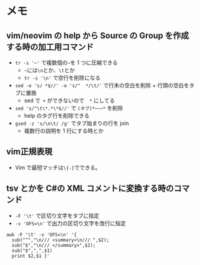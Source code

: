 # メモ

## vim/neovim の help から Source の Group を作成する時の加工用コマンド

- `tr -s '~'` で複数個の`~`を 1 つに圧縮できる
    - `~`には`\n`とか、`\t`とか
    - `tr -s '\n'` で空行を削除になる
- `sed -e 's/ *$//' -e 's/^  */\t/'` で行末の空白を削除 + 行頭の空白をタブに置換
    - sed で` +` ができないので`  *` にしてる
- `sed 's/^\t\*.*\*$//'` で `(タブ)*~~~*` を削除
    - help のタグ行を削除できる
- `gsed -z 's/\n\t/ /g'` でタブ始まりの行を join
    - 複数行の説明を 1 行にする時とか

## vim正規表現

- Vim で最短マッチは`\{-}`でできる。

## tsv とかを C#の XML コメントに変換する時のコマンド

- `-F '\t'` で区切り文字をタブに指定
- `-v 'OFS=\n'` で出力の区切り文字を改行に指定

```
awk -F '\t' -v 'OFS=\n' '{
  sub("^","\n/// <summary>\n/// ",$2);
  sub("$","\n/// </summary>",$2);
  sub("$",",",$1)
  print $2,$1 }'
```